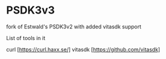 # PSDK3v3
fork of Estwald's PSDK3v2 with added vitasdk support

List of tools in it

curl [https://curl.haxx.se/]
vitasdk [https://github.com/vitasdk]
